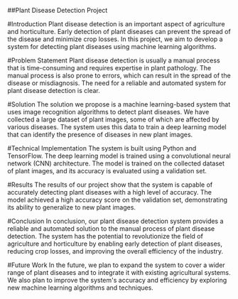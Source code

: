 ##Plant Disease Detection Project

#Introduction
Plant disease detection is an important aspect of agriculture and horticulture. Early detection of plant diseases can prevent the spread of the disease and minimize crop losses. In this project, we aim to develop a system for detecting plant diseases using machine learning algorithms.

#Problem Statement
Plant disease detection is usually a manual process that is time-consuming and requires expertise in plant pathology. The manual process is also prone to errors, which can result in the spread of the disease or misdiagnosis. The need for a reliable and automated system for plant disease detection is clear.

#Solution
The solution we propose is a machine learning-based system that uses image recognition algorithms to detect plant diseases. We have collected a large dataset of plant images, some of which are affected by various diseases. The system uses this data to train a deep learning model that can identify the presence of diseases in new plant images.

#Technical Implementation
The system is built using Python and TensorFlow. The deep learning model is trained using a convolutional neural network (CNN) architecture. The model is trained on the collected dataset of plant images, and its accuracy is evaluated using a validation set.

#Results
The results of our project show that the system is capable of accurately detecting plant diseases with a high level of accuracy. The model achieved a high accuracy score on the validation set, demonstrating its ability to generalize to new plant images.

#Conclusion
In conclusion, our plant disease detection system provides a reliable and automated solution to the manual process of plant disease detection. The system has the potential to revolutionize the field of agriculture and horticulture by enabling early detection of plant diseases, reducing crop losses, and improving the overall efficiency of the industry.

#Future Work
In the future, we plan to expand the system to cover a wider range of plant diseases and to integrate it with existing agricultural systems. We also plan to improve the system's accuracy and efficiency by exploring new machine learning algorithms and techniques.
